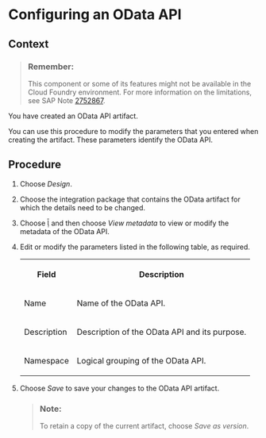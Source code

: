 <!-- loio24e85c6b8bb944279b4ca87246d2dfc0 -->

<link rel="stylesheet" type="text/css" href="../css/sap-icons.css"/>

# Configuring an OData API



## Context

> ### Remember:  
> This component or some of its features might not be available in the Cloud Foundry environment. For more information on the limitations, see SAP Note [2752867](https://me.sap.com/notes/2752867).

You have created an OData API artifact.

You can use this procedure to modify the parameters that you entered when creating the artifact. These parameters identify the OData API.



## Procedure

1.  Choose *Design*.

2.  Choose the integration package that contains the OData artifact for which the details need to be changed.

3.  Choose <span class="SAP-icons"></span> and then choose *View metadata* to view or modify the metadata of the OData API.

4.  Edit or modify the parameters listed in the following table, as required.


    <table>
    <tr>
    <th valign="top">

    Field
    
    </th>
    <th valign="top">

    Description
    
    </th>
    </tr>
    <tr>
    <td valign="top">
    
    Name
    
    </td>
    <td valign="top">
    
    Name of the OData API.
    
    </td>
    </tr>
    <tr>
    <td valign="top">
    
    Description
    
    </td>
    <td valign="top">
    
    Description of the OData API and its purpose.
    
    </td>
    </tr>
    <tr>
    <td valign="top">
    
    Namespace
    
    </td>
    <td valign="top">
    
    Logical grouping of the OData API.
    
    </td>
    </tr>
    </table>
    
5.  Choose *Save* to save your changes to the OData API artifact.

    > ### Note:  
    > To retain a copy of the current artifact, choose *Save as version*.


